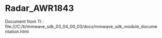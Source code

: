 # Radar_AWR1843

Document from TI : file:///C:/ti/mmwave_sdk_03_04_00_03/docs/mmwave_sdk_module_documentation.html
